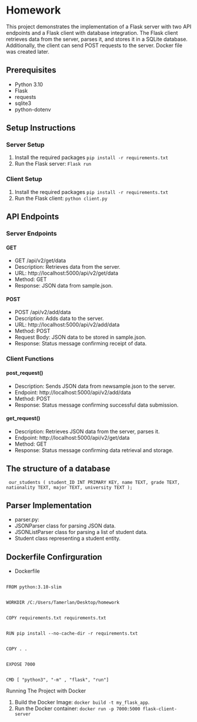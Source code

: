 # Homework
This project demonstrates the implementation of a Flask server 
with two API endpoints and a Flask client with database integration. 
The Flask client retrieves data from the server, parses it, 
and stores it in a SQLite database. Additionally, the client
can send POST requests to the server. Docker file was 
created later.


## Prerequisites

* Python 3.10
* Flask
* requests
* sqlite3
* python-dotenv

## Setup Instructions

### Server Setup

1. Install the required packages
`pip install -r requirements.txt`
2. Run the Flask server:
`Flask run`

### Client Setup

1. Install the required packages
`pip install -r requirements.txt`
2. Run the Flask client:
`python client.py`

## API Endpoints

### Server Endpoints

#### GET

* GET /api/v2/get/data
* Description: Retrieves data from the server.
* URL: http://localhost:5000/api/v2/get/data
* Method: GET
* Response: JSON data from sample.json.

#### POST

* POST /api/v2/add/data
* Description: Adds data to the server.
* URL: http://localhost:5000/api/v2/add/data
* Method: POST
* Request Body: JSON data to be stored in sample.json.
* Response: Status message confirming receipt of data.

### Client Functions

#### post_request()

* Description: Sends JSON data from newsample.json to the server.
* Endpoint: http://localhost:5000/api/v2/add/data
* Method: POST
* Response: Status message confirming successful data submission.

#### get_request()

* Description: Retrieves JSON data from the server, parses it.
* Endpoint: http://localhost:5000/api/v2/get/data
* Method: GET
* Response: Status message confirming data retrieval and storage.

## The structure of a database

` our_students (
    student_ID INT PRIMARY KEY,
    name TEXT,
    grade TEXT,
    nationality TEXT,
    major TEXT,
    university TEXT
);`

## Parser Implementation

* parser.py:
* JSONParser class for parsing JSON data.
* JSONListParser class for parsing a list of student data.
* Student class representing a student entity.

## Dockerfile Confirguration

* Dockerfile


```FROM python:3.10-slim

FROM python:3.10-slim


WORKDIR /C:/Users/Tamerlan/Desktop/homework


COPY requirements.txt requirements.txt


RUN pip install --no-cache-dir -r requirements.txt


COPY . .


EXPOSE 7000


CMD [ "python3", "-m" , "flask", "run"]
```




Running The Project with Docker

1. Build the Docker Image:
`docker build -t my_flask_app`. 
2. Run the Docker container:
`docker run -p 7000:5000 flask-client-server`


